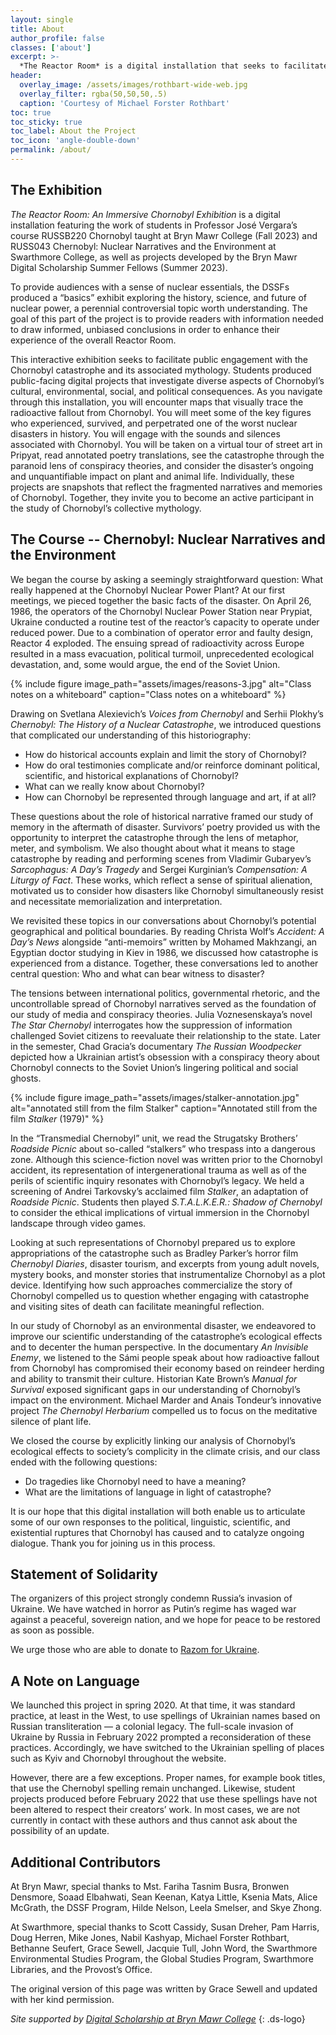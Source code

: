 ```yaml
---
layout: single
title: About
author_profile: false
classes: ['about']
excerpt: >-
  *The Reactor Room* is a digital installation that seeks to facilitate public engagement with the Chornobyl catastrophe and its history and mythology. It features work from students in Professor José Vergara’s course RUSSB220 Chornobyl taught at Bryn Mawr College (Fall 2023) and RUSS043 Chernobyl: Nuclear Narratives and the Environment at Swarthmore College (Spring 2020), as well as projects developed by the Bryn Mawr Digital Scholarship Summer Fellows (Summer 2023). 
header:
  overlay_image: /assets/images/rothbart-wide-web.jpg
  overlay_filter: rgba(50,50,50,.5)
  caption: 'Courtesy of Michael Forster Rothbart'
toc: true
toc_sticky: true
toc_label: About the Project
toc_icon: 'angle-double-down'
permalink: /about/
---
```


## The Exhibition

*The Reactor Room: An Immersive Chornobyl Exhibition* is a digital installation featuring the work of students in Professor José Vergara’s course RUSSB220 Chornobyl taught at Bryn Mawr College (Fall 2023) and RUSS043 Chernobyl: Nuclear Narratives and the Environment at Swarthmore College, as well as projects developed by the Bryn Mawr Digital Scholarship Summer Fellows (Summer 2023). 

To provide audiences with a sense of nuclear essentials, the DSSFs produced a “basics” exhibit exploring the history, science, and future of nuclear power, a perennial controversial topic worth understanding. The goal of this part of the project is to provide readers with information needed to draw informed, unbiased conclusions in order to enhance their experience of the overall Reactor Room.

This interactive exhibition seeks to facilitate public engagement with the Chornobyl catastrophe and its associated mythology. Students produced public-facing digital projects that investigate diverse aspects of Chornobyl’s cultural, environmental, social, and political consequences. As you navigate through this installation, you will encounter maps that visually trace the radioactive fallout from Chornobyl. You will meet some of the key figures who experienced, survived, and perpetrated one of the worst nuclear disasters in history. You will engage with the sounds and silences associated with Chornobyl. You will be taken on a virtual tour of street art in Pripyat, read annotated poetry translations, see the catastrophe through the paranoid lens of conspiracy theories, and consider the disaster’s ongoing and unquantifiable impact on plant and animal life. Individually, these projects are snapshots that reflect the fragmented narratives and memories of Chornobyl. Together, they invite you to become an active participant in the study of Chornobyl’s collective mythology.

## The Course -- Chernobyl: Nuclear Narratives and the Environment 

We began the course by asking a seemingly straightforward question: What really happened at the Chornobyl Nuclear Power Plant? At our first meetings, we pieced together the basic facts of the disaster. On April 26, 1986, the operators of the Chornobyl Nuclear Power Station near Prypiat, Ukraine conducted a routine test of the reactor’s capacity to operate under reduced power. Due to a combination of operator error and faulty design, Reactor 4 exploded. The ensuing spread of radioactivity across Europe resulted in a mass evacuation, political turmoil, unprecedented ecological devastation, and, some would argue, the end of the Soviet Union.

{% include figure image_path="assets/images/reasons-3.jpg" alt="Class notes on a whiteboard" caption="Class notes on a whiteboard" %}

Drawing on Svetlana Alexievich’s *Voices from Chernobyl* and Serhii Plokhy’s *Chernobyl: The History of a Nuclear Catastrophe*, we introduced questions that complicated our understanding of this historiography: 

- How do historical accounts explain and limit the story of Chornobyl?  
- How do oral testimonies complicate and/or reinforce dominant political, scientific, and historical explanations of Chornobyl? 
- What can we really know about Chornobyl?
- How can Chornobyl be represented through language and art, if at all?

These questions about the role of historical narrative framed our study of memory in the aftermath of disaster. Survivors’ poetry provided us with the opportunity to interpret the catastrophe through the lens of metaphor, meter, and symbolism. We also thought about what it means to stage catastrophe by reading and performing scenes from Vladimir Gubaryev’s *Sarcophagus: A Day’s Tragedy* and Sergei Kurginian’s *Compensation: A Liturgy of Fact*. These works, which reflect a sense of spiritual alienation, motivated us to consider how disasters like Chornobyl simultaneously resist and necessitate memorialization and interpretation. 

We revisited these topics in our conversations about Chornobyl’s potential geographical and political boundaries. By reading Christa Wolf’s *Accident: A Day’s News* alongside “anti-memoirs” written by Mohamed Makhzangi, an Egyptian doctor studying in Kiev in 1986, we discussed how catastrophe is experienced from a distance. Together, these conversations led to another central question: Who and what can bear witness to disaster? 

The tensions between international politics, governmental rhetoric, and the uncontrollable spread of Chornobyl narratives served as the foundation of our study of media and conspiracy theories. Julia Voznesenskaya’s novel *The Star Chernobyl* interrogates how the suppression of information challenged Soviet citizens to reevaluate their relationship to the state. Later in the semester, Chad Gracia’s documentary *The Russian Woodpecker* depicted how a Ukrainian artist’s obsession with a conspiracy theory about Chornobyl connects to the Soviet Union’s lingering political and social ghosts.

{% include figure image_path="assets/images/stalker-annotation.jpg" alt="annotated still from the film Stalker" caption="Annotated still from the film *Stalker* (1979)" %}

In the “Transmedial Chernobyl” unit, we read the Strugatsky Brothers’ *Roadside Picnic* about so-called “stalkers” who trespass into a dangerous zone. Although this science-fiction novel was written prior to the Chornobyl accident, its representation of intergenerational trauma as well as of the perils of scientific inquiry resonates with Chornobyl’s legacy. We held a screening of Andrei Tarkovsky’s acclaimed film *Stalker*, an adaptation of *Roadside Picnic*. Students then played *S.T.A.L.K.E.R.: Shadow of Chernobyl* to consider the ethical implications of virtual immersion in the Chornobyl landscape through video games.

Looking at such representations of Chornobyl prepared us to explore appropriations of the catastrophe such as Bradley Parker’s horror film *Chernobyl Diaries*, disaster tourism, and excerpts from young adult novels, mystery books, and monster stories that instrumentalize Chornobyl as a plot device. Identifying how such approaches commercialize the story of Chornobyl compelled us to question whether engaging with catastrophe and visiting sites of death can facilitate meaningful reflection.

In our study of Chornobyl as an environmental disaster, we endeavored to improve our scientific understanding of the catastrophe’s ecological effects and to decenter the human perspective. In the documentary *An Invisible Enemy*, we listened to the Sámi people speak about how radioactive fallout from Chornobyl has compromised their economy based on reindeer herding and ability to transmit their culture. Historian Kate Brown’s *Manual for Survival* exposed significant gaps in our understanding of Chornobyl’s impact on the environment. Michael Marder and Anais Tondeur’s innovative project *The Chernobyl Herbarium* compelled us to focus on the meditative silence of plant life.

We closed the course by explicitly linking our analysis of Chornobyl’s ecological effects to society’s complicity in the climate crisis, and our class ended with the following questions:

- Do tragedies like Chornobyl need to have a meaning?  
- What are the limitations of language in light of catastrophe?

It is our hope that this digital installation will both enable us to articulate some of our own responses to the political, linguistic, scientific, and existential ruptures that Chornobyl has caused and to catalyze ongoing dialogue. Thank you for joining us in this process.

## Statement of Solidarity

The organizers of this project strongly condemn Russia’s invasion of Ukraine. We have watched in horror as Putin’s regime has waged war against a peaceful, sovereign nation, and we hope for peace to be restored as soon as possible.

We urge those who are able to donate to [Razom for Ukraine](https://www.razomforukraine.org/).

## A Note on Language

We launched this project in spring 2020. At that time, it was standard practice, at least in the West, to use spellings of Ukrainian names based on Russian transliteration — a colonial legacy. The full-scale invasion of Ukraine by Russia in February 2022 prompted a reconsideration of these practices. Accordingly, we have switched to the Ukrainian spelling of places such as Kyiv and Chornobyl throughout the website.

However, there are a few exceptions. Proper names, for example book titles, that use the Chernobyl spelling remain unchanged. Likewise, student projects produced before February 2022 that use these spellings have not been altered to respect their creators’ work. In most cases, we are not currently in contact with these authors and thus cannot ask about the possibility of an update. 


## Additional Contributors

At Bryn Mawr, special thanks to Mst. Fariha Tasnim Busra, Bronwen Densmore, Soaad Elbahwati, Sean Keenan, Katya Little, Ksenia Mats, Alice McGrath, the DSSF Program, Hilde Nelson, Leela Smelser, and Skye Zhong.

At Swarthmore, special thanks to Scott Cassidy, Susan Dreher, Pam Harris, Doug Herren, Mike Jones, Nabil Kashyap, Michael Forster Rothbart, Bethanne Seufert, Grace Sewell, Jacquie Tull, John Word, the Swarthmore Environmental Studies Program, the Global Studies Program, Swarthmore Libraries, and the Provost’s Office.

The original version of this page was written by Grace Sewell and updated with her kind permission.

*Site supported by [Digital Scholarship at Bryn Mawr College](http://digitalscholarship.brynmawr.edu/)*
{: .ds-logo}
<!--stackedit_data:
eyJoaXN0b3J5IjpbMTcyNzg5MzcwMl19
-->
